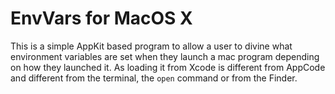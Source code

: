 # EnvVars for MacOS X

This is a simple AppKit based program to allow a user to divine what environment 
variables are set when they launch a mac program depending on how they launched it. 
As loading it from Xcode is different from AppCode and different from the terminal, the 
```open``` command or from the Finder.

